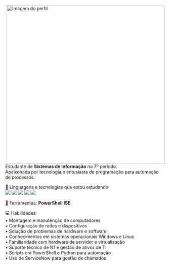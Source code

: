 <div style="display: flex; justify-content: center; align-items: center; height: 100vh;">
  <div>
    <img src="https://cdn.dribbble.com/users/5448869/screenshots/11964344/media/7c1a55db92d1d015c51ad7595a2b82ff.png?compress=1&resize=800x600&vertical=top" min-width="500px" max-width="500px" width="500px" align="right" alt="Imagem do perfil">
    <p align="left"> 
      Estudante de <strong>Sistemas de Informação</strong> no 7º período.<br>
      Apaixonada por tecnologia e entusiasta de programação para automação de processos.
    </p>
    <p align="left">
      🦄 Linguagens e tecnologias que estou estudando:<br>  
      <img src="https://img.shields.io/badge/Python-14354C?style=for-the-badge&logo=python&logoColor=white" /> 
      <img src="https://img.shields.io/badge/Scrum-FF0000?style=for-the-badge&logo=scrum&logoColor=black" /> 
      <img src="https://img.shields.io/badge/Linux-ffa500?style=for-the-badge&logo=linux&logoColor=black" /> 
      <img src="https://img.shields.io/badge/PowerShell-2E2C2F?style=for-the-badge&logo=powershell&logoColor=white" />
      <img src="https://img.shields.io/badge/n8n-000000?style=for-the-badge&logo=n8n&logoColor=white" />
    </p>
    <p align="left">
      💼 Ferramentas: <strong>PowerShell ISE</strong>
    </p>
    <p align="left">
      💻 Habilidades: <br>
      • Montagem e manutenção de computadores <br>
      • Configuração de redes e dispositivos <br>
      • Solução de problemas de hardware e software <br>
      • Conhecimentos em sistemas operacionais Windows e Linux <br>
      • Familiaridade com hardware de servidor e virtualização <br>
      • Suporte técnico de N1 e gestão de ativos de TI <br>
      • Scripts em PowerShell e Python para automação <br>
      • Uso de ServiceNow para gestão de chamados <br>
    </p>


 </div>
</div>
